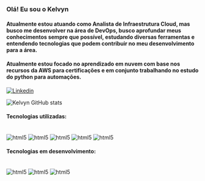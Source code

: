 ### Olá! Eu sou o Kelvyn
#### Atualmente estou atuando como Analista de Infraestrutura Cloud, mas busco me desenvolver na área de DevOps, busco aprofundar meus conhecimentos sempre que possível, estudando diversas ferramentas e entendendo tecnologias que podem contribuir no meu desenvolvimento para a área. 
#### Atualmente estou focado no aprendizado em nuvem com base nos recursos da AWS para certificações e em conjunto trabalhando no estudo do python para automações.


[![Linkedin](https://img.shields.io/badge/LinkedIn-0077B5?style=for-the-badge&logo=linkedin&logoColor=white)](https://www.linkedin.com/in/kelvyn-prete/)

![Kelvyn GitHub stats](https://github-readme-stats.vercel.app/api?username=preetebr&show_icons=true&theme=dark)


#### Tecnologias utilizadas:

<div style ="display: inline_block"><br/>
    <img align="center" alt="html5" src="https://img.shields.io/badge/GIT-E44C30?style=for-the-badge&logo=git&logoColor=white" />
    <img align="center" alt="html5" src="https://img.shields.io/badge/GitHub-100000?style=for-the-badge&logo=github&logoColor=white" />
    <img align="center" alt="html5" src="https://img.shields.io/badge/Windows-0078D6?style=for-the-badge&logo=windows&logoColor=white" />
    <img align="center" alt="html5" src="https://img.shields.io/badge/Linux-FCC624?style=for-the-badge&logo=linux&logoColor=black" />
    <img align="center" alt="html5" src="https://img.shields.io/badge/Amazon_AWS-232F3E?style=for-the-badge&logo=amazon-aws&logoColor=white" />

</div>


#### Tecnologias em desenvolvimento: 
<div style ="display: inline_block"><br/>
    <img align="center" alt="html5" src="https://img.shields.io/badge/Microsoft_Azure-0089D6?style=for-the-badge&logo=microsoft-azure&logoColor=white" />
    <img align="center" alt="html5" src="https://img.shields.io/badge/Shell_Script-121011?style=for-the-badge&logo=gnu-bash&logoColor=white" />
    <img align="center" alt="html5" src="https://img.shields.io/badge/Python-3776AB?style=for-the-badge&logo=python&logoColor=white" />
</div>


